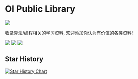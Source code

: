 # OI Public Library
[![](https://img.shields.io/badge/Olympiad%20in%20Informatics-Public%20Library-blue)](https://github.com/enkerewpo/OI-Public-Library)

收录算法/编程相关的学习资料, 欢迎添加你认为有价值的各类资料!

[![](https://img.shields.io/github/forks/enkerewpo/OI-Public-Library?label=Fork&style=social)](https://github.com/enkerewpo/OI-Public-Library)
[![](https://img.shields.io/github/stars/enkerewpo/OI-Public-Library?style=social)](https://github.com/enkerewpo/OI-Public-Library)
[![](https://img.shields.io/github/watchers/enkerewpo/OI-Public-Library?label=Watch&style=social)](https://github.com/enkerewpo/OI-Public-Library)

## Star History

<a href="https://star-history.com/#enkerewpo/OI-Public-Library&Date">
  <picture>
    <source media="(prefers-color-scheme: dark)" srcset="https://api.star-history.com/svg?repos=enkerewpo/OI-Public-Library&type=Date&theme=dark" />
    <source media="(prefers-color-scheme: light)" srcset="https://api.star-history.com/svg?repos=enkerewpo/OI-Public-Library&type=Date" />
    <img alt="Star History Chart" src="https://api.star-history.com/svg?repos=enkerewpo/OI-Public-Library&type=Date" />
  </picture>
</a>

